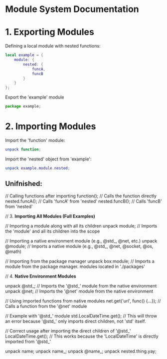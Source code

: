 # Module System Documentation
# 1. Exporting Modules
Defining a local module with nested functions:
```lua
local example = {
    module: {
        nested: {
            funcA,
            funcB
        }
    }
};
```
Export the 'example' module
```js
package example;
```

# 2. Importing Modules
Import the 'function' module:
```lua
unpack function;
```
Import the 'nested' object from 'example':
```lua
unpack example.module.nested;
```
Unifnished:
---
// Calling functions after importing
function();          // Calls the function directly
nested.funcA();      // Calls 'funcA' from 'nested'
nested.funcB();      // Calls 'funcB' from 'nested'


// 3. **Importing All Modules (Full Examples)**

// Importing a module along with all its children
unpack module; // Imports the 'module' and all its children into the scope

// Importing a native environment module (e.g., @std_, @net, etc.)
unpack @module; // Imports a native module (e.g., @std_, @net, @socket, @os, @math)

// Importing from the package manager
unpack box:module; // Imports a module from the package manager. modules located in './packages'


// 4. **Native Environment Modules**

unpack @std_; // Imports the '@std_' module from the native environment
unpack @net;  // Imports the '@net' module from the native environment

// Using imported functions from native modules
net.get('url', func() {...});  // Calls a function from the '@net' module

// Example with '@std_' module
std.LocalDateTime.get();  // This will throw an error because '@std_' only imports direct children, not 'std' itself.

// Correct usage after importing the direct children of '@std_'
LocalDateTime.get();  // This works because the 'LocalDateTime' is directly imported from '@std_'


unpack name;
unpack name_;
unpack @name_;
unpack nested.thing.yay;